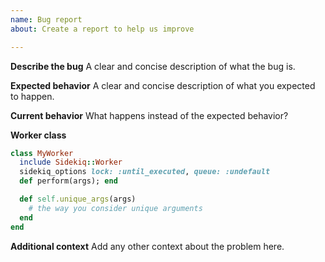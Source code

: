 ```yaml
---
name: Bug report
about: Create a report to help us improve

---
```


**Describe the bug**
A clear and concise description of what the bug is.

**Expected behavior**
A clear and concise description of what you expected to happen.

**Current behavior**
What happens instead of the expected behavior?

**Worker class**

```ruby
class MyWorker
  include Sidekiq::Worker
  sidekiq_options lock: :until_executed, queue: :undefault
  def perform(args); end

  def self.unique_args(args)
    # the way you consider unique arguments
  end
end
```

**Additional context**
Add any other context about the problem here.
